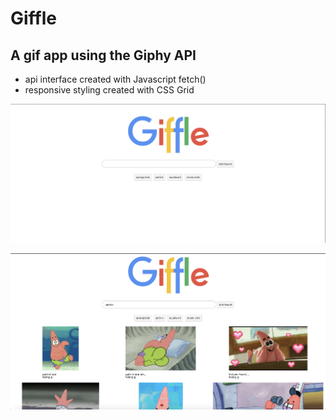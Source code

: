 # Giffle
## A gif app using the Giphy API
* api interface created with Javascript fetch()
* responsive styling created with CSS Grid

![Image of App 1](assets/images/giffle1.png)

![Image of App 2](assets/images/giffle2.png)